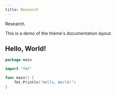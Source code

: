 ```yaml
---
title: Research
---
```


Research.

This is a demo of the theme's documentation layout.

## Hello, World!

```go {filename="main.go"}
package main

import "fmt"

func main() {
    fmt.Println("Hello, World!")
}
```
